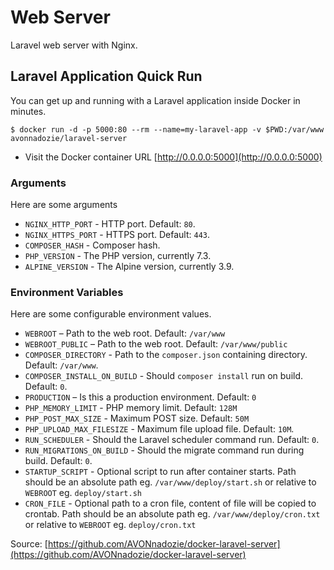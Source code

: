 # Web Server

Laravel web server with Nginx.

## Laravel Application Quick Run

You can get up and running with a Laravel application inside Docker in minutes.
```
$ docker run -d -p 5000:80 --rm --name=my-laravel-app -v $PWD:/var/www avonnadozie/laravel-server
```

- Visit the Docker container URL [http://0.0.0.0:5000](http://0.0.0.0:5000)

### Arguments

Here are some arguments

- `NGINX_HTTP_PORT` - HTTP port. Default: `80`.
- `NGINX_HTTPS_PORT` - HTTPS port. Default: `443`.
- `COMPOSER_HASH` - Composer hash.
- `PHP_VERSION` - The PHP version, currently 7.3.
- `ALPINE_VERSION` - The Alpine version, currently 3.9.

### Environment Variables

Here are some configurable environment values.

- `WEBROOT` – Path to the web root. Default: `/var/www`
- `WEBROOT_PUBLIC` – Path to the web root. Default: `/var/www/public`
- `COMPOSER_DIRECTORY` - Path to the `composer.json` containing directory. Default: `/var/www`.
- `COMPOSER_INSTALL_ON_BUILD` - Should `composer install` run on build. Default: `0`.
- `PRODUCTION` – Is this a production environment. Default: `0`
- `PHP_MEMORY_LIMIT` - PHP memory limit. Default: `128M`
- `PHP_POST_MAX_SIZE` - Maximum POST size. Default: `50M`
- `PHP_UPLOAD_MAX_FILESIZE` - Maximum file upload file. Default: `10M`.
- `RUN_SCHEDULER` - Should the Laravel scheduler command run. Default: `0`.
- `RUN_MIGRATIONS_ON_BUILD` - Should the migrate command run during build. Default: `0`.
- `STARTUP_SCRIPT` - Optional script to run after container starts. Path should be an absolute path eg. `/var/www/deploy/start.sh` or relative to `WEBROOT` eg. `deploy/start.sh`
- `CRON_FILE` - Optional path to a cron file, content of file will be copied to crontab. Path should be an absolute path eg. `/var/www/deploy/cron.txt` or relative to `WEBROOT` eg. `deploy/cron.txt`

Source: [https://github.com/AVONnadozie/docker-laravel-server](https://github.com/AVONnadozie/docker-laravel-server)